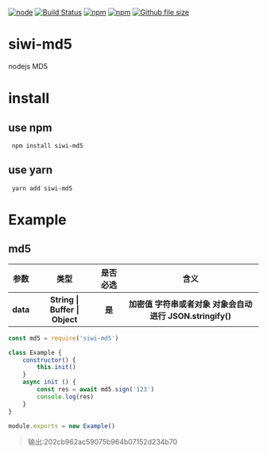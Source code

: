 [![node](https://img.shields.io/node/v/siwi-md5.svg)](https://www.npmjs.com/package/siwi-md5)
[![Build Status](https://travis-ci.org/siwilizhao/siwi-md5.svg?branch=master)](https://travis-ci.org/siwilizhao/siwi-md5)
[![npm](https://img.shields.io/npm/v/siwi-md5.svg)](https://www.npmjs.com/package/siwi-md5)
[![npm](https://img.shields.io/npm/dt/siwi-md5.svg)](https://www.npmjs.com/package/siwi-md5)
[![Github file size](https://img.shields.io/github/size/siwilizhao/siwi-md5/lib/md5.js.svg)](https://github.com/siwilizhao/siwi-md5/lib/md5.js)
# siwi-md5
nodejs MD5

# install

## use npm 

` npm install siwi-md5`

## use yarn

` yarn add siwi-md5`

# Example

## md5

<table>
    <tr>
        <th>参数</th>
        <th>类型</th>
        <th>是否必选</th>
        <th>含义</th>
    </tr>
    <tr>
        <th>data</th>
        <th>String | Buffer | Object</th>
        <th>是</th>
        <th>加密值 字符串或者对象 对象会自动进行 JSON.stringify() </th>
    </tr>
</table>

```js
const md5 = require('siwi-md5')

class Example {
    constructor() {
        this.init()
    }
    async init () {
        const res = await md5.sign('123')
        console.log(res)
    }
}

module.exports = new Example()
```

> 输出:202cb962ac59075b964b07152d234b70
